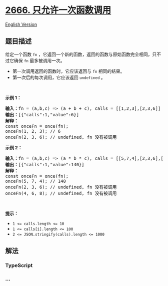# [2666. 只允许一次函数调用](https://leetcode.cn/problems/allow-one-function-call)

[English Version](/solution/2600-2699/2666.Allow%20One%20Function%20Call/README_EN.md)

## 题目描述

<!-- 这里写题目描述 -->

<p>给定一个函数 <code>fn</code> ，它返回一个新的函数，返回的函数与原始函数完全相同，只不过它确保 <code>fn</code> 最多被调用一次。</p>

<ul>
	<li>第一次调用返回的函数时，它应该返回与 <code>fn</code> 相同的结果。</li>
	<li>第一次后的每次调用，它应该返回 <code>undefined</code> 。</li>
</ul>

<p>&nbsp;</p>

<p><b>示例 1：</b></p>

<pre>
<b>输入：</b>fn = (a,b,c) =&gt; (a + b + c), calls = [[1,2,3],[2,3,6]]
<b>输出：</b>[{"calls":1,"value":6}]
<strong>解释：</strong>
const onceFn = once(fn);
onceFn(1, 2, 3); // 6
onceFn(2, 3, 6); // undefined, fn 没有被调用
</pre>

<p><strong class="example">示例 2：</strong></p>

<pre>
<b>输入：</b>fn = (a,b,c) =&gt; (a * b * c), calls = [[5,7,4],[2,3,6],[4,6,8]]
<b>输出：</b>[{"calls":1,"value":140}]
<strong>解释：</strong>
const onceFn = once(fn);
onceFn(5, 7, 4); // 140
onceFn(2, 3, 6); // undefined, fn 没有被调用
onceFn(4, 6, 8); // undefined, fn 没有被调用
</pre>

<p>&nbsp;</p>

<p><strong>提示：</strong></p>

<ul>
	<li><code>1 &lt;= calls.length &lt;= 10</code></li>
	<li><code>1 &lt;= calls[i].length &lt;= 100</code></li>
	<li><code>2 &lt;= JSON.stringify(calls).length &lt;= 1000</code></li>
</ul>

## 解法

<!-- 这里可写通用的实现逻辑 -->

<!-- tabs:start -->

### **TypeScript**



### **...**

```

```


